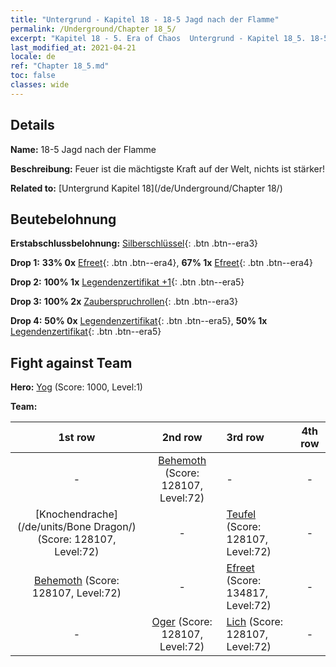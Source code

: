 ```yaml
---
title: "Untergrund - Kapitel 18 - 18-5 Jagd nach der Flamme"
permalink: /Underground/Chapter 18_5/
excerpt: "Kapitel 18 - 5. Era of Chaos  Untergrund - Kapitel 18_5. 18-5 Jagd nach der Flamme"
last_modified_at: 2021-04-21
locale: de
ref: "Chapter 18_5.md"
toc: false
classes: wide
---
```


## Details

 **Name:** 18-5 Jagd nach der Flamme

 **Beschreibung:** Feuer ist die mächtigste Kraft auf der Welt, nichts ist stärker!

 **Related to:** [Untergrund Kapitel 18](/de/Underground/Chapter 18/)

## Beutebelohnung

 **Erstabschlussbelohnung:** [Silberschlüssel](/de/Items/con_693/){: .btn .btn--era3}

 **Drop 1:** **33% 0x** [Efreet](/de/Items/unt_231/){: .btn .btn--era4}, **67% 1x** [Efreet](/de/Items/unt_231/){: .btn .btn--era4}

 **Drop 2:** **100% 1x** [Legendenzertifikat +1](/de/Items/mat_74/){: .btn .btn--era5}

 **Drop 3:** **100% 2x** [Zauberspruchrollen](/de/Items/con_694/){: .btn .btn--era3}

 **Drop 4:** **50% 0x** [Legendenzertifikat](/de/Items/mat_67/){: .btn .btn--era5}, **50% 1x** [Legendenzertifikat](/de/Items/mat_67/){: .btn .btn--era5}


## Fight against Team
 **Hero:** [Yog](/de/heroes/Yog/) (Score: 1000, Level:1)

 **Team:**


  | 1st row | 2nd row | 3rd row | 4th row |
  |:----:|:----:|:----|:----:|
  | - | [Behemoth](/de/units/Behemoth/) (Score: 128107, Level:72)  | - | - |
  | [Knochendrache](/de/units/Bone Dragon/) (Score: 128107, Level:72)  | - | [Teufel](/de/units/Devil/) (Score: 128107, Level:72)  | - |
  | [Behemoth](/de/units/Behemoth/) (Score: 128107, Level:72)  | - | [Efreet](/de/units/Efreeti/) (Score: 134817, Level:72)  | - |
  | - | [Oger](/de/units/Ogre/) (Score: 128107, Level:72)  | [Lich](/de/units/Lich/) (Score: 128107, Level:72)  | - |


